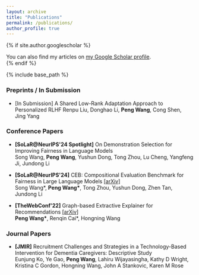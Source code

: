 ```yaml
---
layout: archive
title: "Publications"
permalink: /publications/
author_profile: true
---
```


{% if site.author.googlescholar %}
  <div class="wordwrap">You can also find my articles on <a href="{{site.author.googlescholar}}">my Google Scholar profile</a>.</div>
{% endif %}

{% include base_path %}

<!-- New style rendering if publication categories are defined -->
<!-- {% if site.publication_category %}
  {% for category in site.publication_category  %}
    {% assign title_shown = false %}
    {% for post in site.publications reversed %}
      {% if post.category != category[0] %}
        {% continue %}
      {% endif %}
      {% unless title_shown %}
        <h2>{{ category[1].title }}</h2><hr />
        {% assign title_shown = true %}
      {% endunless %}
      {% include archive-single.html %}
    {% endfor %}
  {% endfor %}
{% else %}
  {% for post in site.publications reversed %}
    {% include archive-single.html %}
  {% endfor %}
{% endif %} -->

### Preprints / In Submission
- [In Submission] A Shared Low-Rank Adaptation Approach to Personalized RLHF
  Renpu Liu, Donghao Li, **Peng Wang**, Cong Shen, Jing Yang

### Conference Papers
- **[SoLaR@NeurIPS'24 Spotlight]** On Demonstration Selection for Improving Fairness in Language Models  
  Song Wang, **Peng Wang**, Yushun Dong, Tong Zhou, Lu Cheng, Yangfeng Ji, Jundong Li

- **[SoLaR@NeurIPS'24]** CEB: Compositional Evaluation Benchmark for Fairness in Large Language Models [[arXiv]](https://arxiv.org/abs/2407.02408)  
  Song Wang\*, **Peng Wang\***, Tong Zhou, Yushun Dong, Zhen Tan, Jundong Li 

- **[TheWebConf'22]** Graph-based Extractive Explainer for Recommendations [[arXiv]](https://arxiv.org/abs/2202.09730)  
  **Peng Wang\***, Renqin Cai\*, Hongning Wang

### Journal Papers
- **[JMIR]** Recruitment Challenges and Strategies in a Technology-Based Intervention for Dementia Caregivers: Descriptive Study  
  Eunjung Ko, Ye Gao, **Peng Wang**, Lahiru Wijayasingha, Kathy D Wright, Kristina C Gordon, Hongning Wang, John A Stankovic, Karen M Rose



